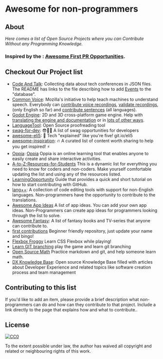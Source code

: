 # Awesome for non-programmers
## About
*Here comes a list of Open Source Projects where you can Contribute Without any Programming Knowledge.*

### Inspired by the : [Awesome First PR Opportunities](https://github.com/MunGell/awesome-for-beginners/).


## Checkout Our Project list

* [Code And Talk](https://github.com/szabgab/codeandtalk.com): Collecting data about tech conferences in JSON files. The README has links to the file describing how to add [Events](https://github.com/szabgab/codeandtalk.com/blob/main/docs/EVENTS.md) to the "database".
* [Common Voice](https://voice.mozilla.org/): Mozilla's initiative to help teach machines to understand speech. Everybody can [contribute voice recordings](https://voice.mozilla.org/en/record), [validate recordings](https://voice.mozilla.org/en), (only English so far) and [contribute sentences](https://voice-sprint.mozilla.community/contributing/) (all languages).
* [Godot Engine](https://godotengine.org/): 2D and 3D cross-platform game engine. Help with [translating the engine and documentation](https://godotengine.org/article/godots-documentation-now-open-translation) or in [lots of other ways](http://docs.godotengine.org/en/latest/community/contributing/ways_to_contribute.html).
* [LanguageTool](https://community.languagetool.org/): Open Source proofreading tool
* [swag-for-dev](https://github.com/swapagarwal/swag-for-dev): 😎👕🧦 A list of swag opportunities for developers
* [awesome-eli5](https://github.com/swapagarwal/awesome-eli5): 👶 Tech "explained" like you're five! git.io/eli5
* [awesome-inspiration](https://github.com/swapagarwal/awesome-inspiration): 🔥 A curated list of content worth sharing to help you get inspired! ⚡️
* [Oppia](https://github.com/oppia/oppia/wiki/Teaching-with-Oppia): [Oppia](https://www.oppia.org) Oppia is an online learning tool that enables anyone to easily create and share interactive activities.
* [A-to-Z-Resources-for-Students](https://github.com/dipakkr/A-to-Z-Resources-for-Students) This is a dynamic list for everything you need to know for coders and non-coders. Make yourself comfortable updating the list and using any of the resources listed.
* [LearningOpportunity](https://guides.github.com/activities/hello-world/) Guide that provides a quick and short tutorial on how to start contributing with GitHub.
* [lang++](https://github.com/fibanneacci/langplusplus): A collection of code editing tools with support for non-English languages. Non-programmers have the opportunity to contribute to the translations.
* [Awesome App Ideas](https://github.com/tastejs/awesome-app-ideas) A list of app ideas. You can add your own app ideas. Non-Programmers can create app ideas for programmers looking through the list to solve.
* [Awesome Fantasy](https://github.com/RichardLitt/awesome-fantasy): A list of fantasy books and TV-series that anyone can contribute to.
* [first contributions](https://github.com/firstcontributions/first-contributions) Beginner friendly repository, just update your name and bingo!
* [Flexbox Froggy](https://github.com/thomaspark/flexboxfroggy) Learn CSS Flexbox while playing!
* [Learn GIT branching](https://pcottle.github.io/learnGitBranching) play the game and learn git branching
* [Open Source Math](https://github.com/open-source-math) Practice markdown and git, and help someone learn math.
* [DX Knowledge Base](https://github.com/DXHeroes/knowledge-base-content): Open source Knowledge Base filled with articles about Developer Experience and related topics like software creation process and team management

## Contributing to this list

If you'd like to add an item, please provide a brief description what non-programmers can do and how can they contribute to that project. Include a link directly to the page that explains how and what to contribute..


## License

[![CC0](http://i.creativecommons.org/p/zero/1.0/88x31.png)](http://creativecommons.org/publicdomain/zero/1.0/)

To the extent possible under law, the author has waived all copyright and related or neighbouring rights of this work.

